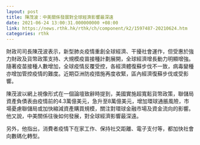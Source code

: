 ```yaml
---
layout: post
title: 陳茂波：中美關係發展對全球經濟影響最深遠
date: 2021-06-24 13:00:31.000000000 +08:00
link: https://news.rthk.hk/rthk/ch/component/k2/1597487-20210624.htm
categories: rthk
---
```


財政司司長陳茂波表示，新型肺炎疫情重創全球經濟、干擾社會運作，但受惠於強力財政及貨幣政策支持、大規模疫苗接種計劃展開，全球經濟增長動力明顯增強。隨著疫苗接種人數增加，全球疫情反覆受控，各經濟體復蘇步伐不一致，病毒變種亦增加管控疫情的難度。近期亞洲防疫措施再度收緊，區內經濟復蘇步伐或受影響。

陳茂波以網上視像形式在一個論壇致辭時提到，美國實施超寬鬆貨幣政策，聯儲局資產負債表由疫情前的4.3萬億美元，急升至8萬億美元，增加環球通脹風險，市場憂慮聯儲局或加快縮減資產購買規模，關注對環球金融市場及資金流向的影響。他又說，中美關係往後如何發展，對全球經濟影響最深遠。

另外，他指出，消費者疫情下在家工作、保持社交距離、電子支付等，都加快社會向數碼化轉型。
